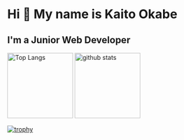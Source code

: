 Hi 👋 My name is Kaito Okabe
===============================

I'm a Junior Web Developer
---------------------
<p align="left"> 
  <img alt="Top Langs" height="150px" src="https://github-readme-stats.vercel.app/api/top-langs/?username=okabekaito&layout=compact&show_icons=true&theme=onedark" />
  <img alt="github stats" height="150px" src="https://github-readme-stats.vercel.app/api?username=okabekaito&theme=onedark&show_icons=ture" />
</p>

[![trophy](https://github-profile-trophy.vercel.app/?username=okabekaito&theme=onedark&column=7
)](https://github.com/ryo-ma/github-profile-trophy)

